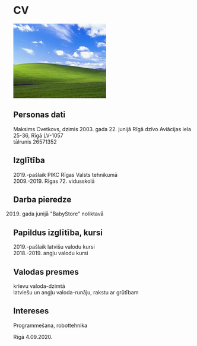 # CV

![Just Image](/image.jpg)

## Personas dati
Maksims Cvetkovs, dzimis 2003. gada 22. junijā Rīgā dzīvo Aviācijas iela 25-36, Rīgā LV-1057  
tālrunis 26571352

## Izglītība
2019.-pašlaik	PIKC Rīgas Valsts tehnikumā  
2009.-2019.	Rīgas 72. vidusskolā

## Darba pieredze
2019. gada junijā "BabyStore" noliktavā

## Papildus izglītība, kursi
2019.-pašlaik latvišu valodu kursi  
2018.-2019. angļu valodu kursi

## Valodas presmes
krievu valoda-dzimtā  
latviešu un angļu valoda-runāju, rakstu ar grūtībam

## Intereses
Programmešana, robottehnika

Rīgā 4.09.2020.